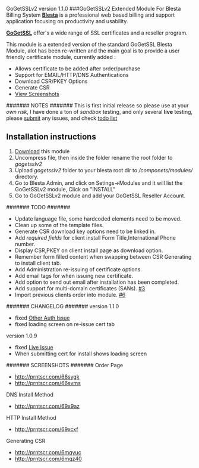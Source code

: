 GoGetSSLv2 version 1.1.0
###GoGetSSLv2 Extended Module For Blesta Billing System
[**Blesta**](http://www.blesta.com) is a professional web based billing and support application focusing on productivity and usability.

[**GoGetSSL**](https://www.gogetssl.com) offer's a wide range of SSL certificates and a reseller program.

This module is a extended version of the standard GoGetSSL Blesta Module, alot has been re-written and the main goal is to provide a user friendly certificate module, currently added :
* Allows certificate to be added after order/purchase
* Support for EMAIL/HTTP/DNS Authentications
* Download CSR/PKEY Options
* Generate CSR
* [View Screenshots](#-screenshots)

####### NOTES #######
This is first initial release so please use at your *own risk*, I have done a ton of *sandbox* testing, and only several **live** testing, please [submit](https://github.com/lukesUbuntu/gogetsslv2/issues) any issues, and check [todo list](#-todo)
  
## Installation instructions
1. [Download](https://github.com/lukesUbuntu/gogetsslv2/archive/master.zip) this module
2. Uncompress file, then inside the folder rename the root folder to *gogetsslv2* 
3. Upload *gogetsslv2* folder to your blesta root dir to */componets/modules/* directory.
3. Go to Blesta Admin, and click on Setings->Modules and it will list the GoGetSSLv2 module, Click on "INSTALL"
4. Go to GoGetSSLv2 module and add your GoGetSSL Reseller Account.

####### TODO #######
* Update language file, some hardcoded elements need to be moved.
* Clean up some of the template files.
* Generate CSR download key options need to be linked in.
* Add *required fields* for client install Form Title,International Phone number.
* Display CSR,PKEY on client install page as download option.
* Remember form filled content when swapping between CSR Generating to install client tab.
* Add Administration re-issuing of certificate options.
* Add email tags for when issuing new certificate.
* Add option to send out email after installation has been completed.
* Add support for multi-domain certificates (SANs). [#3](https://github.com/lukesUbuntu/gogetsslv2/issues/3)
* Import previous clients order into module. [#6](https://github.com/lukesUbuntu/gogetsslv2/issues/6)


####### CHANGELOG #######
version 1.1.0 
* fixed [Other Auth Issue](https://github.com/lukesUbuntu/gogetsslv2/issues/2)
* fixed loading screen on re-issue cert tab

version 1.0.9 
* fixed [Live Issue](https://github.com/lukesUbuntu/gogetsslv2/issues/1)
* When submitting cert for install shows loading screen


####### SCREENSHOTS #######
Order Page
* http://prntscr.com/66sygk
* http://prntscr.com/66svms

DNS Install Method
* http://prntscr.com/69x9az

HTTP Install Method
* http://prntscr.com/69xcxf

Generating CSR
* http://prntscr.com/6mqyuc
* http://prntscr.com/6mqz40
